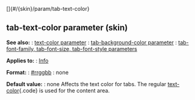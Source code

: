 []{#/{skin}/param/tab-text-color}
## tab-text-color parameter (skin)
**See also:**
:   [text-color parameter](#/%7Bskin%7D/param/text-color)
:   [tab-background-color
    parameter](#/%7Bskin%7D/param/tab-background-color)
:   [tab-font-family, tab-font-size, tab-font-style
    parameters](#/%7Bskin%7D/param/tab-font)
<!-- -->
**Applies to:**
:   [Info](#/%7Bskin%7D/control/info)
<!-- -->
**Format:**
:   [#rrggbb](#/%7B%7Bappendix%7D%7D/html-colors)
:   none
<!-- -->
**Default value:**
:   none
Affects the text color for tabs. The regular
[text-color](#/%7Bskin%7D/param/text-color){.code} is used for the
content area.